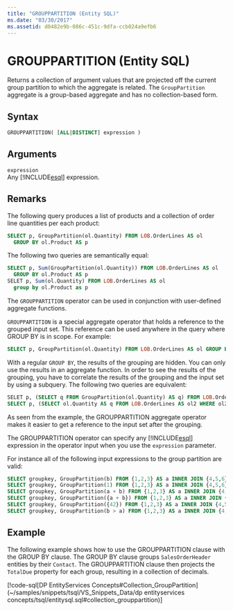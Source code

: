 ```yaml
---
title: "GROUPPARTITION (Entity SQL)"
ms.date: "03/30/2017"
ms.assetid: d0482e9b-086c-451c-9dfa-ccb024a9efb6
---
```

# GROUPPARTITION (Entity SQL)

Returns a collection of argument values that are projected off the current group partition to which the aggregate is related. The `GroupPartition` aggregate is a group-based aggregate and has no collection-based form.  
  
## Syntax  
  
```sql  
GROUPPARTITION( [ALL|DISTINCT] expression )  
```  
  
## Arguments  

 `expression`  
 Any [!INCLUDE[esql](../../../../../../includes/esql-md.md)] expression.  
  
## Remarks  

 The following query produces a list of products and a collection of order line quantities per each product:  
  
```sql  
SELECT p, GroupPartition(ol.Quantity) FROM LOB.OrderLines AS ol
  GROUP BY ol.Product AS p
```  
  
 The following two queries are semantically equal:  
  
```sql  
SELECT p, Sum(GroupPartition(ol.Quantity)) FROM LOB.OrderLines AS ol
  GROUP BY ol.Product AS p
SELET p, Sum(ol.Quantity) FROM LOB.OrderLines AS ol
  group by ol.Product as p  
```  
  
 The `GROUPPARTITION` operator can be used in conjunction with user-defined aggregate functions.  
  
`GROUPPARTITION` is a special aggregate operator that holds a reference to the grouped input set. This reference can be used anywhere in the query where GROUP BY is in scope. For example:
  
```sql  
SELECT p, GroupPartition(ol.Quantity) FROM LOB.OrderLines AS ol GROUP BY ol.Product AS p
```  
  
 With a regular `GROUP BY`, the results of the grouping are hidden. You can only use the results in an aggregate function. In order to see the results of the grouping, you have to correlate the results of the grouping and the input set by using a subquery. The following two queries are equivalent:  
  
```sql  
SELET p, (SELECT q FROM GroupPartition(ol.Quantity) AS q) FROM LOB.OrderLines AS ol GROUP BY ol.Product AS p
SELECT p, (SELECT ol.Quantity AS q FROM LOB.OrderLines AS ol2 WHERE ol2.Product = p) FROM LOB.OrderLines AS ol GROUP BY ol.Product AS p
```  
  
 As seen from the example, the GROUPPARTITION aggregate operator makes it easier to get a reference to the input set after the grouping.  
  
 The GROUPPARTITION operator can specify any [!INCLUDE[esql](../../../../../../includes/esql-md.md)] expression in the operator input when you use the `expression` parameter.  
  
 For instance all of the following input expressions to the group partition are valid:  
  
```sql  
SELECT groupkey, GroupPartition(b) FROM {1,2,3} AS a INNER JOIN {4,5,6} AS b ON true GROUP BY a AS groupkey
SELECT groupkey, GroupPartition(1) FROM {1,2,3} AS a INNER JOIN {4,5,6} AS b ON true GROUP BY a AS groupkey
SELECT groupkey, GroupPartition(a + b) FROM {1,2,3} AS a INNER JOIN {4,5,6} AS b ON true GROUP BY a AS groupkey
SELECT groupkey, GroupPartition({a + b}) FROM {1,2,3} AS a INNER JOIN {4,5,6} AS b ON true GROUP BY a AS groupkey  
SELECT groupkey, GroupPartition({42}) FROM {1,2,3} AS a INNER JOIN {4,5,6} AS b ON true GROUP BY a AS groupkey  
SELECT groupkey, GroupPartition(b > a) FROM {1,2,3} AS a INNER JOIN {4,5,6} AS b ON true GROUP BY a AS groupkey  
```  
  
## Example  

 The following example shows how to use the GROUPPARTITION clause with the GROUP BY clause. The GROUP BY clause groups `SalesOrderHeader` entities by their `Contact`. The GROUPPARTITION clause then projects the `TotalDue` property for each group, resulting in a collection of decimals.  
  
 [!code-sql[DP EntityServices Concepts#Collection_GroupPartition](~/samples/snippets/tsql/VS_Snippets_Data/dp entityservices concepts/tsql/entitysql.sql#collection_grouppartition)]

